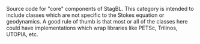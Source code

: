 Source code for "core" components of StagBL. This category is intended
to include classes which are not specific to the Stokes equation or geodynamics.
A good rule of thumb is that most or all of the classes here could have
implementations which wrap libraries like PETSc, Trilinos, UTOPIA, etc.

